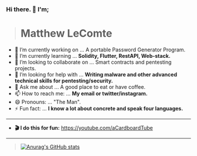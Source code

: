 ### Hi there. 👋 I'm;

### 

> # **Matthew LeComte**
>  

- 🔭 I’m currently working on ... A portable Password Generator Program.
- 🌱 I’m currently learning ... **Solidity, Flutter, RestAPI, Web-stack.**
- 👯 I’m looking to collaborate on ... Smart contracts and pentesting projects.
- 🤔 I’m looking for help with ... **Writing malware and other advanced technical skills for pentesting/security.**
- 💬 Ask me about ... A good place to eat or have coffee.
- 📫 How to reach me: ... **My email or twitter/instagram.**
- 😄 Pronouns: ... "The Man".
- ⚡ Fun fact: ... **I know a lot about concrete and speak four languages.**
___
- **🎬 I do this for fun:** https://youtube.com/aCardboardTube

___
> [![Anurag's GitHub stats](https://github-readme-stats.vercel.app/api?username=matthewlecomte)](https://github.com/anuraghazra/github-readme-stats)
